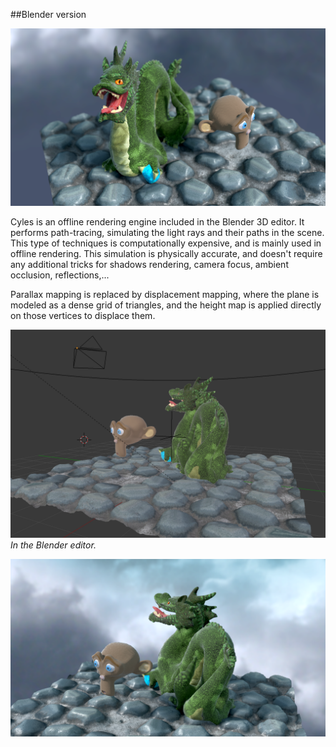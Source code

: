 ##Blender version

![](images/cycles1.png)

Cyles is an offline rendering engine included in the Blender 3D editor. It performs path-tracing, simulating the light rays and their paths in the scene. This type of techniques is computationally expensive, and is mainly used in offline rendering. This simulation is physically accurate, and doesn't require any additional tricks for shadows rendering, camera focus, ambient occlusion, reflections,...

Parallax mapping is replaced by displacement mapping, where the plane is modeled as a dense grid of triangles, and the height map is applied directly on those vertices to displace them.

![](images/cycles2.png)
*In the Blender editor.*

![](images/cycles3.png)


